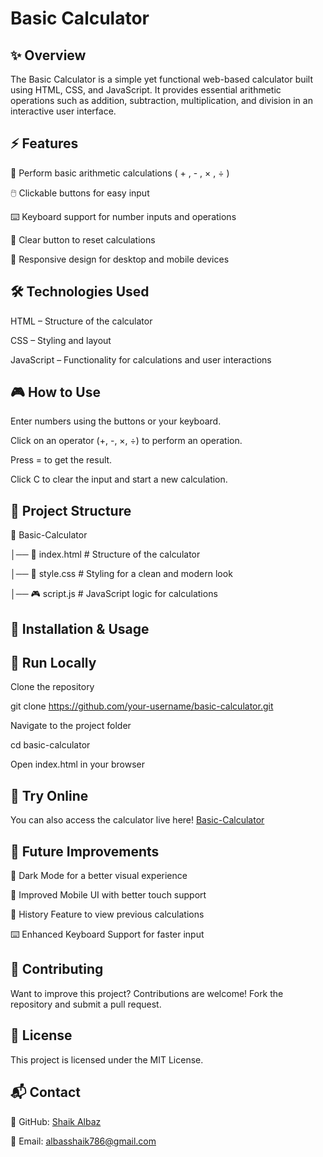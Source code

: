 # Basic Calculator

## ✨ Overview

The Basic Calculator is a simple yet functional web-based calculator built using HTML, CSS, and JavaScript. It provides essential arithmetic operations such as addition, subtraction, multiplication, and division in an interactive user interface.

## ⚡ Features

🔢 Perform basic arithmetic calculations ( + , - , × , ÷ )

🖱️ Clickable buttons for easy input

⌨️ Keyboard support for number inputs and operations

🧹 Clear button to reset calculations

🎨 Responsive design for desktop and mobile devices

## 🛠️ Technologies Used

HTML – Structure of the calculator

CSS – Styling and layout

JavaScript – Functionality for calculations and user interactions

## 🎮 How to Use

Enter numbers using the buttons or your keyboard.

Click on an operator (+, -, ×, ÷) to perform an operation.

Press = to get the result.

Click C to clear the input and start a new calculation.


## 📂 Project Structure

📁 Basic-Calculator

│── 📄 index.html      # Structure of the calculator

│── 🎨 style.css       # Styling for a clean and modern look

│── 🎮 script.js       # JavaScript logic for calculations

## 🚀 Installation & Usage

## 🔹 Run Locally

Clone the repository

git clone https://github.com/your-username/basic-calculator.git

Navigate to the project folder

cd basic-calculator

Open index.html in your browser

## 🔹 Try Online

You can also access the calculator live here! [Basic-Calculator](https://iamshaikalbaz.github.io/Basic-Calculator/)

## 🔮 Future Improvements

🎨 Dark Mode for a better visual experience

📱 Improved Mobile UI with better touch support

🔄 History Feature to view previous calculations

⌨️ Enhanced Keyboard Support for faster input

## 🤝 Contributing

Want to improve this project? Contributions are welcome! Fork the repository and submit a pull request.

## 📝 License

This project is licensed under the MIT License.

## 📬 Contact

🔗 GitHub: [Shaik Albaz](https://github.com/iamshaikalbaz)

📧 Email: albasshaik786@gmail.com
